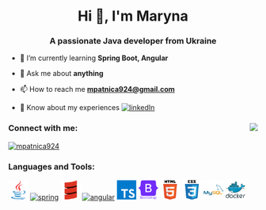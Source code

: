 <h1 align="center">Hi 👋, I'm Maryna</h1>
<h3 align="center">A passionate Java developer from Ukraine</h3>

- 🌱 I’m currently learning **Spring Boot, Angular**

- 💬 Ask me about **anything**

- 📫 How to reach me **mpatnica924@gmail.com**

- 📄 Know about my experiences [<img src="https://upload.wikimedia.org/wikipedia/commons/thumb/8/81/LinkedIn_icon.svg/1024px-LinkedIn_icon.svg.png" alt="linkedIn" width="25" height="25"/>](www.linkedin.com/in/maryna-piatnytsia-17a23222b)

###

<img align="right" height="150" src="https://media4.giphy.com/media/v1.Y2lkPTc5MGI3NjExcHZ6cnJ1a2NveGkyZzlpc293Y3kwOXFkMnUzNXo1M3FtdWdsNjA5YSZlcD12MV9pbnRlcm5hbF9naWZfYnlfaWQmY3Q9cw/x54hCRvkHVSyETSWCi/giphy.gif"/>

###

<h3 align="left">Connect with me:</h3>
<p align="left">
<a href="https://www.leetcode.com/mpatnica924" target="blank"><img align="center" src="https://raw.githubusercontent.com/rahuldkjain/github-profile-readme-generator/master/src/images/icons/Social/leet-code.svg" alt="mpatnica924" height="30" width="40" /></a>
</p>

<h3 align="left">Languages and Tools:</h3>
<p align="left">
    <a href="https://www.java.com" target="_blank" rel="noreferrer"><img
            src="https://raw.githubusercontent.com/devicons/devicon/master/icons/java/java-original.svg" alt="java"
            width="40" height="40"/></a>
    <a href="https://spring.io/" target="_blank" rel="noreferrer"><img
            src="https://www.vectorlogo.zone/logos/springio/springio-icon.svg" alt="spring" width="40" height="40"/></a>
    <a href="https://www.scala-lang.org" target="_blank" rel="noreferrer"><img
            src="https://raw.githubusercontent.com/devicons/devicon/master/icons/scala/scala-original.svg" alt="scala"
            width="40" height="40"/></a>
    <a href="https://angular.io" target="_blank" rel="noreferrer"><img
            src="https://angular.io/assets/images/logos/angular/angular.svg" alt="angular" width="40" height="40"/></a>
    <a href="https://www.typescriptlang.org/" target="_blank" rel="noreferrer"><img
            src="https://raw.githubusercontent.com/devicons/devicon/master/icons/typescript/typescript-original.svg"
            alt="typescript" width="40" height="40"/></a>
    <a href="https://getbootstrap.com" target="_blank" rel="noreferrer"> <img
            src="https://raw.githubusercontent.com/devicons/devicon/master/icons/bootstrap/bootstrap-plain-wordmark.svg"
            alt="bootstrap" width="40" height="40"/></a>
    <a href="https://www.w3.org/html/" target="_blank" rel="noreferrer"><img
            src="https://raw.githubusercontent.com/devicons/devicon/master/icons/html5/html5-original-wordmark.svg"
            alt="html5" width="40" height="40"/></a>
    <a href="https://www.w3schools.com/css/" target="_blank" rel="noreferrer"><img
            src="https://raw.githubusercontent.com/devicons/devicon/master/icons/css3/css3-original-wordmark.svg"
            alt="css3" width="40" height="40"/></a>
    <a href="https://www.mysql.com/" target="_blank" rel="noreferrer"><img
            src="https://raw.githubusercontent.com/devicons/devicon/master/icons/mysql/mysql-original-wordmark.svg"
            alt="mysql" width="40" height="40"/></a>
    <a href="https://www.docker.com/" target="_blank" rel="noreferrer"><img
            src="https://raw.githubusercontent.com/devicons/devicon/master/icons/docker/docker-original-wordmark.svg"
            alt="docker" width="40" height="40"/></a></p>
